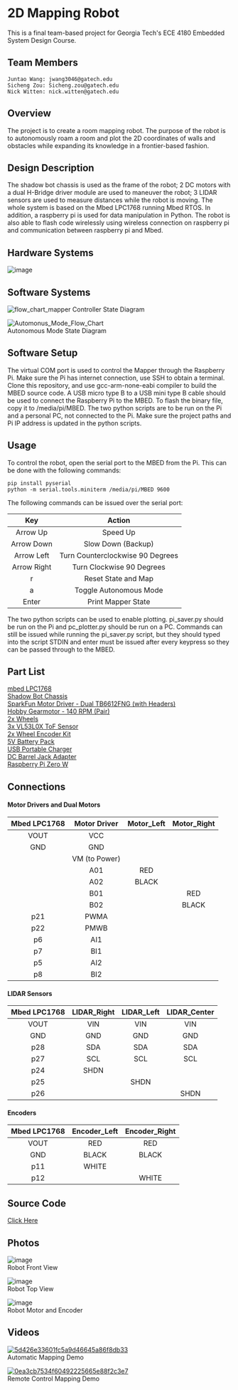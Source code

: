 # 2D Mapping Robot

This is a final team-based project for Georgia Tech's ECE 4180 Embedded System Design Course.

## Team Members

    Juntao Wang: jwang3046@gatech.edu
    Sicheng Zou: Sicheng.zou@gatech.edu
    Nick Witten: nick.witten@gatech.edu
    
## Overview

The project is to create a room mapping robot. The purpose of the robot is to autonomously roam a room and plot the 2D coordinates of walls and obstacles while expanding its knowledge in a frontier-based fashion.

## Design Description

The shadow bot chassis is used as the frame of the robot; 2 DC motors with a dual H-Bridge driver module are used to maneuver the robot; 3 LIDAR sensors are used to measure distances while the robot is moving. The whole system is based on the Mbed LPC1768 running Mbed RTOS. In addition, a raspberry pi is used for data manipulation in Python. The robot is also able to flash code wirelessly using wireless connection on raspberry pi and communication between raspberry pi and Mbed. 

## Hardware Systems
![image](https://user-images.githubusercontent.com/59176907/166589332-684a14d0-5920-4d25-ae13-304ae478fbdf.png)

## Software Systems
![flow_chart_mapper](https://user-images.githubusercontent.com/64867842/166290131-8ed56b9a-3980-4f2d-981d-875d3332afb2.jpg)
Controller State Diagram  

![Automonus_Mode_Flow_Chart](https://user-images.githubusercontent.com/64867842/166316527-de09a802-df6c-48b6-8c22-c4eb831cb8b8.jpg)  
Autonomous Mode State Diagram  

## Software Setup

The virtual COM port is used to control the Mapper through the Raspberry Pi.  Make sure the Pi has internet connection, use SSH to obtain a terminal.  Clone this repository, and use gcc-arm-none-eabi compiler to build the MBED source code.  A USB micro type B to a USB mini type B cable should be used to connect the Raspberry Pi to the MBED.  To flash the binary file, copy it to /media/pi/MBED.  The two python scripts are to be run on the Pi and a personal PC, not connected to the Pi.  Make sure the project paths and Pi IP address is updated in the python scripts.

## Usage

To control the robot, open the serial port to the MBED from the Pi.  This can be done with the following commands:

    pip install pyserial
    python -m serial.tools.miniterm /media/pi/MBED 9600

The following commands can be issued over the serial port:
    
   | Key  | Action |
   | :---: | :---: |
   | Arrow Up    | Speed Up |
   | Arrow Down  | Slow Down (Backup) |
   | Arrow Left  | Turn Counterclockwise 90 Degrees |
   | Arrow Right | Turn Clockwise 90 Degrees |
   | r           | Reset State and Map |
   | a           | Toggle Autonomous Mode |
   | Enter       | Print Mapper State |
    
The two python scripts can be used to enable plotting.  pi_saver.py should be run on the Pi and pc_plotter.py should be run on a PC.  Commands
can still be issued while running the pi_saver.py script, but they should typed into the script STDIN and enter must be issued after every
keypress so they can be passed through to the MBED.

## Part List

   [mbed LPC1768](https://www.sparkfun.com/products/9564)  
   [Shadow Bot Chassis](https://www.sparkfun.com/products/13301)  
   [SparkFun Motor Driver - Dual TB6612FNG (with Headers)](https://www.sparkfun.com/products/14450)  
   [Hobby Gearmotor - 140 RPM (Pair)](https://www.sparkfun.com/products/13302)  
   [2x Wheels](https://www.sparkfun.com/products/13259)  
   [3x VL53L0X ToF Sensor](https://www.adafruit.com/product/3317)  
   [2x Wheel Encoder Kit ](https://www.sparkfun.com/products/12629)  
   [5V Battery Pack](https://www.sparkfun.com/products/9835)  
   [USB Portable Charger](https://us.anker.com/products/a1215)  
   [DC Barrel Jack Adapter](https://www.sparkfun.com/products/10811)  
   [Raspberry Pi Zero W](https://www.sparkfun.com/products/14277)  
    
## Connections

#### Motor Drivers and Dual Motors

   | Mbed LPC1768  | Motor Driver |  Motor_Left | Motor_Right |
   | :---: | :---: | :---: | :---: |
   | VOUT         |  VCC |
   | GND          |  GND |
   |              | VM (to Power) |
   |            |  A01     |       RED |
   |            |   A02     |       BLACK |
   |            |   B01      |          |       RED |
   |            |    B02      |          |       BLACK |
   | p21        |    PWMA |
   | p22        |    PMWB |
   | p6         |    AI1  |
   | p7         |    BI1  |
   | p5         |    AI2  |
   | p8         |    BI2  |

#### LIDAR Sensors

   | Mbed LPC1768 | LIDAR_Right  | LIDAR_Left  | LIDAR_Center |
   | :---: | :---: | :---: | :---: |
   | VOUT         | VIN          | VIN          | VIN |
   | GND          |  GND         |  GND        |  GND |
   | p28          |  SDA         |  SDA        |  SDA|
   | p27          |  SCL       |    SCL       |   SCL|
   | p24          |  SHDN      |
   | p25          |             |   SHDN |
   | p26          |             |            | SHDN |

#### Encoders

   | Mbed LPC1768 |   Encoder_Left |  Encoder_Right |
   | :---: | :---: | :---: |
   | VOUT      |     RED         |   RED |
   | GND        |    BLACK       |   BLACK |
   | p11        |    WHITE |
   | p12         | |                  WHITE |

## Source Code
[Click Here](https://github.com/Ericjuntao/4180_team_project_2D_mapping_bot/tree/main/src)

## Photos
![image](https://user-images.githubusercontent.com/103451305/166268167-431d8e7a-00c7-478a-a439-cd10e1d252b3.jpeg)  
Robot Front View  
  
  
![image](https://user-images.githubusercontent.com/103451305/166268255-cac2833a-e02a-4056-81dd-a8b20729ecb8.jpeg)  
Robot Top View  
  
  
![image](https://user-images.githubusercontent.com/103451305/166268281-64000073-e4c9-41c7-bfc8-bb1114eec288.jpeg)  
Robot Motor and Encoder  
  
  

## Videos

[![5d426e33601fc5a9d46645a86f8db33](https://user-images.githubusercontent.com/64867842/166330112-a8ef231e-3e2b-4b0d-a220-d8afc62608e4.png)](https://www.youtube.com/watch?v=H9ovxw3yx7E&ab_channel=ZouSicheng)  
Automatic Mapping Demo  

[![0ea3cb7534f60492225665e88f2c3e7](https://user-images.githubusercontent.com/64867842/166330598-6b51ec51-b8f4-447f-ba78-00ca33d45f72.png)](https://www.youtube.com/watch?v=4T7IN5BH2GQ&ab_channel=ZouSicheng)  
Remote Control Mapping Demo





